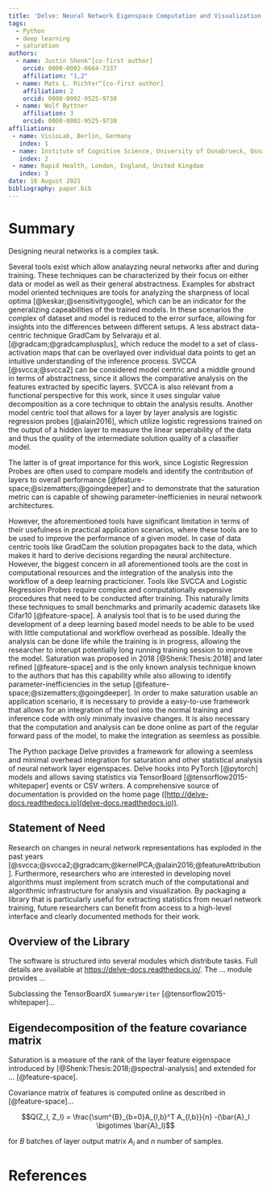 ```yaml
---
title: 'Delve: Neural Network Eigenspace Computation and Visualization'
tags:
  - Python
  - deep learning
  - saturation
authors:
  - name: Justin Shenk^[co-first author]
    orcid: 0000-0002-0664-7337
    affiliation: "1,2"
  - name: Mats L. Richter^[co-first author]
    affiliation: 2
    orcid: 0000-0002-9525-9730
  - name: Wolf Byttner
    affiliation: 3
    orcid: 0000-0002-9525-9730
affiliations:
 - name: VisioLab, Berlin, Germany
   index: 1
 - name: Institute of Cognitive Science, University of Osnabrueck, Osnabrueck, Germany
   index: 2
 - name: Rapid Health, London, England, United Kingdom
   index: 3
date: 16 August 2021
bibliography: paper.bib
---
```


# Summary
Designing neural networks is a complex task.

Several tools exist which allow analayzing neural networks after and during training.
These techniques can be characterized by their focus on either data or model as well as their general abstractness.
Examples for abstract model oriented techniques are tools for analyzing the sharpness of local
optima [@keskar;@sensitivitygoogle], which can be an indicator for the generalizing capeabilities of the trained models.
In these scenarios the complex of dataset and model is reduced to the error surface, allowing for insights into the differences between different setups.
A less abstract data-centric technique GradCam by Selvaraju et al. [@gradcam;@gradcamplusplus], which reduce the model to a set of class-activation maps
that can be overlayed over individual data points to get an intuitive understanding of the inference process.
SVCCA [@svcca;@svcca2] can be considered model centric and a middle ground in terms of abstractness, since it allows the comparative analysis 
on the features extracted by specific layers.
SVCCA is also relevant from a functional perspective for this work, since it uses singular value decomposition as a core technique to obtain the analysis results.
Another model centric tool that allows for a layer by layer analysis are logistic regression probes [@alain2016], which utilize logistic regressions trained on the output
of a hidden layer to measure the linear seperability of the data and thus the quality of the intermediate solution quality of a classifier model.

The latter is of great importance for this work, since Logistic Regression Probes are often used to compare models and identify the contribution of layers to overall performance [@feature-space;@sizematters;@goingdeeper] and to demonstrate that the saturation metric can is capable of showing parameter-inefficienies in neural netwoork architectures.

However, the aforementioned  tools have significant limitation in terms of their usefulness in practical application scenarios, where these tools 
are to be used to improve the performance of a given model.
In case of data centric tools like GradCam the solution propagates back to the data, which makes it hard to derive decisions regarding the neural architecture.
However, the biggest concern in all aforementioned tools are the cost in computational resources and the integration of the analysis into the workflow
of a deep learning practicioner.
Tools like SVCCA and Logistic Regression Probes require complex and computationally expensive procedures that need to be conducted after training.
This naturally limits these techniques to small benchmarks and primarily academic datasets like Cifar10 [@feature-space].
A analysis tool that is to be used during the development of a deep learning based model needs to be able to be used with little computational and workflow overhead as possible.
Ideally the analysis can be done life while the training is in progress, allowing the researcher to interupt potentially long running training session to improve the model.
Saturation was proposed in 2018 [@Shenk:Thesis:2018] and later refined [@feature-space] and is the only known analysis technique known to the authors 
that has this capability while also allowing to identify parameter-inefficiencies in the setup [@feature-space;@sizematters;@goingdeeper].
In order to make saturation usable an application scenario, it is necessary to provide a easy-to-use framework that allows for an integration of the tool into the 
normal training and inference code with only minimaly invasive changes.
It is also necessary that the computation and analysis can be done online as part of the regular forward pass of the model, to make the integration as seemless as possible.

The Python package Delve provides a framework for allowing a seemless and minimal overhead integration for saturation and 
other statistical analysis of neural network layer eigenspaces.
Delve hooks into PyTorch [@pytorch] models and allows saving statistics via TensorBoard [@tensorflow2015-whitepaper] events or CSV writers. 
A comprehensive source of documentation is provided on the home page
([http://delve-docs.readthedocs.io](delve-docs.readthedocs.io)).

## Statement of Need
Research on changes in neural network representations has exploded in the past years [@svcca;@svcca2;@gradcam;@kernelPCA;@alain2016;@featureAttribution].
Furthermore, researchers who are interested in developing novel algorithms must implement from scratch much of the computational and algorithmic infrastructure for analysis and visualization.
By packaging a library that is particularly useful for extracting statistics from neuarl network training, future researchers can benefit from access to a high-level interface and clearly documented methods for their work.

## Overview of the Library
The software is structured into several modules which distribute tasks. Full details are available at <https://delve-docs.readthedocs.io/>. The ... module provides ...

Subclassing the TensorBoardX `SummaryWriter` [@tensorflow2015-whitepaper]...

## Eigendecomposition of the feature covariance matrix

Saturation is a measure of the rank of the layer feature eigenspace introduced by [@Shenk:Thesis:2018;@spectral-analysis] and extended for ... [@feature-space].

Covariance matrix of features is computed online as described in [@feature-space]...

$$Q(Z_l, Z_l) = \frac{\sum^{B}_{b=0}A_{l,b}^T A_{l,b}}{n} -(\bar{A}_l \bigotimes \bar{A}_l)$$

for $B$ batches of layer output matrix $A_l$ and $n$ number of samples.

# References
